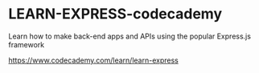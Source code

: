 # LEARN-EXPRESS-codecademy
Learn how to make back-end apps and APIs using the popular Express.js framework

https://www.codecademy.com/learn/learn-express